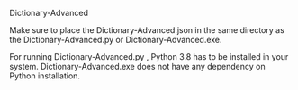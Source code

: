 Dictionary-Advanced

Make sure to place the Dictionary-Advanced.json in the same directory as the Dictionary-Advanced.py or Dictionary-Advanced.exe.

For running Dictionary-Advanced.py , Python 3.8 has to be installed in your system.
Dictionary-Advanced.exe does not have any dependency on Python installation.
